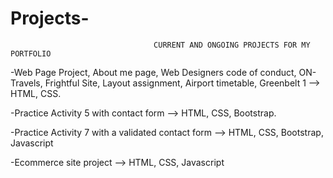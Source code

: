# Projects-

                                    CURRENT AND ONGOING PROJECTS FOR MY PORTFOLIO

-Web Page Project, About me page, Web Designers code of conduct, ON-Travels, Frightful Site, Layout assignment, Airport timetable, Greenbelt 1 --> HTML, CSS.

-Practice Activity 5 with contact form --> HTML, CSS, Bootstrap.

-Practice Activity 7 with a validated contact form --> HTML, CSS, Bootstrap, Javascript

-Ecommerce site project --> HTML, CSS, Javascript 
